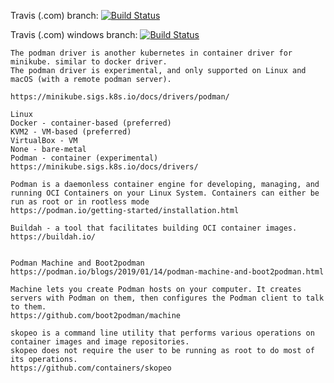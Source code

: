 

Travis (.com)  branch:
[![Build Status](https://travis-ci.com/githubfoam/podman-travisci.svg?branch=master)](https://travis-ci.com/githubfoam/podman-travisci)  

Travis (.com) windows branch:
[![Build Status](https://travis-ci.com/githubfoam/podman-travisci.svg?branch=feature_windows)](https://travis-ci.com/githubfoam/podman-travisci) 
~~~~
The podman driver is another kubernetes in container driver for minikube. similar to docker driver.
The podman driver is experimental, and only supported on Linux and macOS (with a remote podman server).

https://minikube.sigs.k8s.io/docs/drivers/podman/

Linux
Docker - container-based (preferred)
KVM2 - VM-based (preferred)
VirtualBox - VM
None - bare-metal
Podman - container (experimental)
https://minikube.sigs.k8s.io/docs/drivers/

Podman is a daemonless container engine for developing, managing, and running OCI Containers on your Linux System. Containers can either be run as root or in rootless mode
https://podman.io/getting-started/installation.html

Buildah - a tool that facilitates building OCI container images.
https://buildah.io/


Podman Machine and Boot2podman
https://podman.io/blogs/2019/01/14/podman-machine-and-boot2podman.html

Machine lets you create Podman hosts on your computer. It creates servers with Podman on them, then configures the Podman client to talk to them.
https://github.com/boot2podman/machine

skopeo is a command line utility that performs various operations on container images and image repositories.
skopeo does not require the user to be running as root to do most of its operations.
https://github.com/containers/skopeo
~~~~
